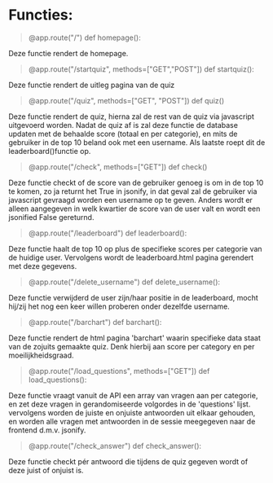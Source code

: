 # Functies:

> @app.route("/")
def homepage():

Deze functie rendert de homepage.

>@app.route("/startquiz", methods=["GET","POST"])
def startquiz():

Deze functie rendert de uitleg pagina van de quiz

>@app.route("/quiz", methods=["GET", "POST"])
def quiz()

Deze functie rendert de quiz, hierna zal de rest van de quiz via javascript uitgevoerd worden. Nadat de quiz af is zal deze functie de database updaten met de behaalde score (totaal en per categorie), en mits de gebruiker in de top 10 beland ook met een username. Als laatste roept dit de leaderboard()functie op.

>@app.route("/check", methods=["GET"])
def check()

Deze functie checkt of de score van de gebruiker genoeg is om in de top 10 te komen, zo ja returnt het True in jsonify, in dat geval zal de gebruiker via javascript gevraagd worden een username op te geven.
Anders wordt er alleen aangegeven in welk kwartier de score van de user valt en wordt een jsonified False gereturnd. 

>@app.route("/leaderboard")
def leaderboard():

Deze functie haalt de top 10 op plus de specifieke scores per categorie van de huidige user. Vervolgens wordt de leaderboard.html pagina gerendert  met deze gegevens.

>@app.route("/delete_username")
def delete_username(): 

Deze functie verwijderd de user zijn/haar positie in de leaderboard, mocht hij/zij het nog een keer willen proberen onder dezelfde username.

>@app.route("/barchart")
def barchart():

Deze functie rendert de html pagina 'barchart' waarin specifieke data staat van de zojuits gemaakte quiz. Denk hierbij aan score per category en per moeilijkheidsgraad.

>@app.route("/load_questions", methods=["GET"])
def load_questions():

Deze functie vraagt vanuit de API een array van vragen aan per categorie, en zet deze vragen in gerandomiseerde volgordes in de 'questions' lijst. vervolgens worden de juiste en onjuiste antwoorden uit elkaar gehouden, en worden alle vragen met antwoorden in de sessie meegegeven naar de frontend d.m.v. jsonify.

>@app.route("/check_answer")
def check_answer():

Deze functie checkt pér antwoord die tijdens de quiz gegeven wordt of deze juist of onjuist is. 
<!--stackedit_data:
eyJoaXN0b3J5IjpbLTExMTM1MTQ0MjUsMTA2MTg0ODM4MiwtMT
c0NjkwNzY2OCwtMTg3NzQ5NzA1MSw4NzgzMTc4ODEsLTE0NzI4
MzM3OTcsLTE1MzI0MjAwNjksLTE5NTUzMTA1MTVdfQ==
-->
